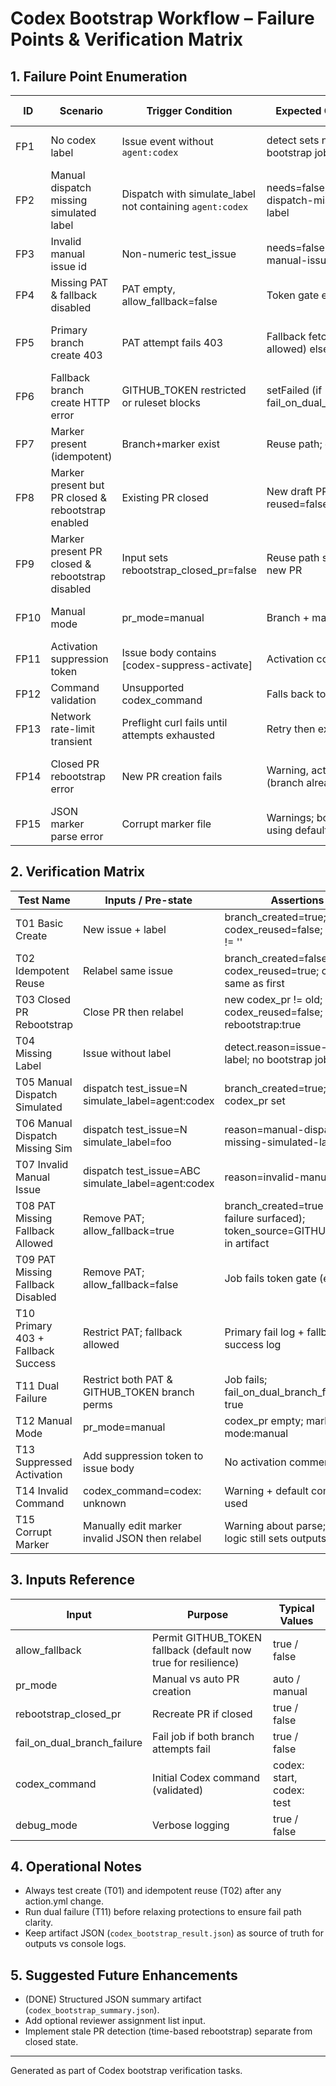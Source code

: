 # Codex Bootstrap Workflow – Failure Points & Verification Matrix

## 1. Failure Point Enumeration

| ID | Scenario | Trigger Condition | Expected Current Behaviour | Mitigation / Handling | Recommended Test |
|----|----------|------------------|-----------------------------|-----------------------|------------------|
| FP1 | No codex label | Issue event without `agent:codex` | detect sets needs=false; no bootstrap job | Clear reason output: issue-without-label | Remove label, re-run |
| FP2 | Manual dispatch missing simulated label | Dispatch with simulate_label not containing `agent:codex` | needs=false; reason=manual-dispatch-missing-simulated-label | Explicit reason for transparency | Dispatch test |
| FP3 | Invalid manual issue id | Non-numeric test_issue | needs=false; reason=invalid-manual-issue | Guard warns & skips | Dispatch test with `ABC` |
| FP4 | Missing PAT & fallback disabled | PAT empty, allow_fallback=false | Token gate exits (code 86) fail | Early explicit failure prevents wasted API calls | Run with CODEX_ALLOW_FALLBACK=false |
| FP5 | Primary branch create 403 | PAT attempt fails 403 | Fallback fetch attempt (if allowed) else failure | Fallback uses GITHUB_TOKEN; dual failure setFailed | Simulate restricted PAT |
| FP6 | Fallback branch create HTTP error | GITHUB_TOKEN restricted or ruleset blocks | setFailed (if fail_on_dual_branch_failure=true) | Clear guidance comment added | Temporarily restrict token perms |
| FP7 | Marker present (idempotent) | Branch+marker exist | Reuse path; codex_reused=true | Avoids duplicate PR churn | Relabel same issue |
| FP8 | Marker present but PR closed & rebootstrap enabled | Existing PR closed | New draft PR created; reused=false | Automated re-engagement | Close PR then relabel |
| FP9 | Marker present PR closed & rebootstrap disabled | Input sets rebootstrap_closed_pr=false | Reuse path still; will not create new PR | Conservative mode | Configure input override |
| FP10 | Manual mode | pr_mode=manual | Branch + marker only; no PR | Allows staged manual PR creation | Input test |
| FP11 | Activation suppression token | Issue body contains [codex-suppress-activate] | Activation comment skipped | Respect suppression directive | Add token to issue body |
| FP12 | Command validation | Unsupported codex_command | Falls back to safe default | Prevents unsafe commands | Pass invalid command |
| FP13 | Network rate-limit transient | Preflight curl fails until attempts exhausted | Retry then exit 75 | Prevents partial bootstrap w/o API budget | Temporarily lower rate limit |
| FP14 | Closed PR rebootstrap error | New PR creation fails | Warning, action continues (branch already exists) | Surface error, idempotent marker unaffected | Simulate with restricted PR creation |
| FP15 | JSON marker parse error | Corrupt marker file | Warnings; bootstrap continues using defaults | Defensive try/catch | Manually corrupt marker |

## 2. Verification Matrix

| Test Name | Inputs / Pre-state | Assertions |
|-----------|--------------------|------------|
| T01 Basic Create | New issue + label | branch_created=true; codex_reused=false; codex_pr != '' |
| T02 Idempotent Reuse | Relabel same issue | branch_created=false; codex_reused=true; codex_pr same as first |
| T03 Closed PR Rebootstrap | Close PR then relabel | new codex_pr != old; codex_reused=false; marker rebootstrap:true |
| T04 Missing Label | Issue without label | detect.reason=issue-without-label; no bootstrap job |
| T05 Manual Dispatch Simulated | dispatch test_issue=N simulate_label=agent:codex | branch_created=true; codex_pr set |
| T06 Manual Dispatch Missing Sim | dispatch test_issue=N simulate_label=foo | reason=manual-dispatch-missing-simulated-label |
| T07 Invalid Manual Issue | dispatch test_issue=ABC simulate_label=agent:codex | reason=invalid-manual-issue |
| T08 PAT Missing Fallback Allowed | Remove PAT; allow_fallback=true | branch_created=true (or failure surfaced); token_source=GITHUB_TOKEN in artifact |
| T09 PAT Missing Fallback Disabled | Remove PAT; allow_fallback=false | Job fails token gate (exit 86) |
| T10 Primary 403 + Fallback Success | Restrict PAT; fallback allowed | Primary fail log + fallback success log |
| T11 Dual Failure | Restrict both PAT & GITHUB_TOKEN branch perms | Job fails; fail_on_dual_branch_failure true |
| T12 Manual Mode | pr_mode=manual | codex_pr empty; marker mode:manual |
| T13 Suppressed Activation | Add suppression token to issue body | No activation comment on PR |
| T14 Invalid Command | codex_command=codex: unknown | Warning + default command used |
| T15 Corrupt Marker | Manually edit marker invalid JSON then relabel | Warning about parse; reuse logic still sets outputs |

## 3. Inputs Reference

| Input | Purpose | Typical Values |
|-------|---------|----------------|
| allow_fallback | Permit GITHUB_TOKEN fallback (default now true for resilience) | true / false |
| pr_mode | Manual vs auto PR creation | auto / manual |
| rebootstrap_closed_pr | Recreate PR if closed | true / false |
| fail_on_dual_branch_failure | Fail job if both branch attempts fail | true / false |
| codex_command | Initial Codex command (validated) | codex: start, codex: test |
| debug_mode | Verbose logging | true / false |

## 4. Operational Notes
- Always test create (T01) and idempotent reuse (T02) after any action.yml change.
- Run dual failure (T11) before relaxing protections to ensure fail path clarity.
- Keep artifact JSON (`codex_bootstrap_result.json`) as source of truth for outputs vs console logs.

## 5. Suggested Future Enhancements
- (DONE) Structured JSON summary artifact (`codex_bootstrap_summary.json`).
- Add optional reviewer assignment list input.
- Implement stale PR detection (time-based rebootstrap) separate from closed state.

---
Generated as part of Codex bootstrap verification tasks.
